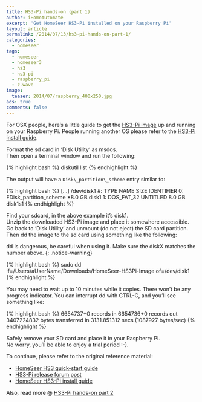 ```yaml
---
title: HS3-Pi hands-on (part 1)
author: iHomeAutomate
excerpt: 'Get HomeSeer HS3-Pi installed on your Raspberry Pi'
layout: article
permalink: /2014/07/13/hs3-pi-hands-on-part-1/
categories:
  - homeseer
tags:
  - homeseer
  - homeseer3
  - hs3
  - hs3-pi
  - raspberry_pi
  - z-wave  
image:
  teaser: 2014/07/raspberry_400x250.jpg
ads: true
comments: false  
---
```

For OSX people, here&#8217;s a little guide to get the [HS3-Pi image][1] up and running on your Raspberry Pi. People running another OS please refer to the [HS3-Pi install guide][2].

Format the sd card in &#8216;Disk Utility&#8217; as msdos.  
Then open a terminal window and run the following:

{% highlight bash %}
diskutil list
{% endhighlight %}

The output will have a `Disk\_partition\_scheme` entry similar to: 

{% highlight bash %}
[...]
/dev/disk1
   #:                       TYPE NAME                    SIZE       IDENTIFIER
   0:     FDisk_partition_scheme                        *8.0 GB     disk1
   1:                 DOS_FAT_32 UNTITLED                8.0 GB     disk1s1
{% endhighlight %}

Find your sdcard, in the above example it&#8217;s disk1.  
Unzip the downloaded HS3-Pi image and place it somewhere accessible.  
Go back to &#8216;Disk Utility&#8217; and unmount (do not eject) the SD card partition.  
Then dd the image to the sd card using something like the following: 

dd is dangerous, be careful when using it. Make sure the diskX matches the number above.
{: .notice-warning}

{% highlight bash %}
sudo dd if=/Users/aUserName/Downloads/HomeSeer-HS3Pi-Image of=/dev/disk1
{% endhighlight %}

You may need to wait up to 10 minutes while it copies. There won&#8217;t be any progress indicator. You can interrupt dd with CTRL-C, and you&#8217;ll see something like:

{% highlight bash %}
6654737+0 records in
6654736+0 records out
3407224832 bytes transferred in 3131.851312 secs (1087927 bytes/sec)
{% endhighlight %}

Safely remove your SD card and place it in your Raspberry Pi.  
No worry, you&#8217;ll be able to enjoy a trial period :-).

To continue, please refer to the original reference material: 

  * [HomeSeer HS3 quick-start guide][3]
  * [HS3-Pi release forum post][4] 
  * [HomeSeer HS3-Pi install guide][2] 

Also, read more @ [HS3-Pi hands-on part 2][5]

 [1]: ftp://ftp.homeseer.com/pub/HomeSeer-HS3Pi-Image.zip
 [2]: http://homeseer.com/guides/HomeSeer-HS3Pi-Guide.pdf
 [3]: http://www.homeseer.com/guides/HomeSeer-QuickStart-Guide.pdf
 [4]: http://board.homeseer.com/showthread.php?t=169252
 [5]: {{site.url}}/2014/07/20/hs3-pi-hands-on-part-2
